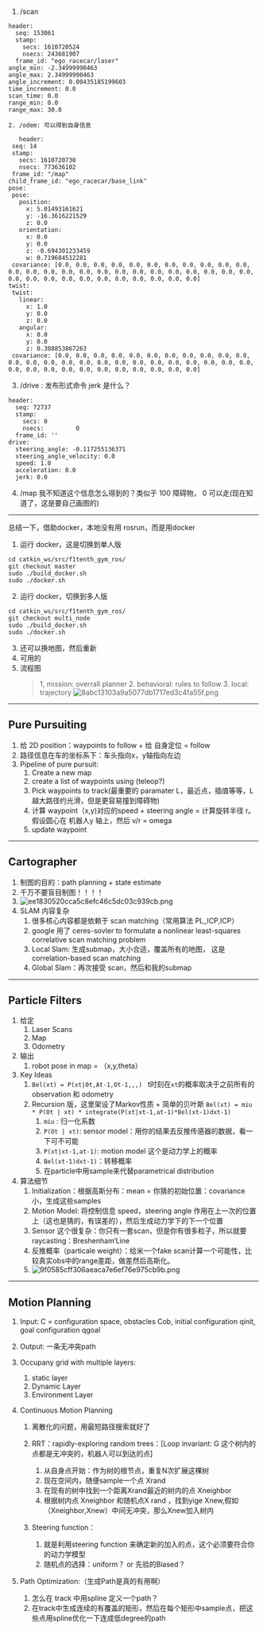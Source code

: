1. /scan
```
header: 
  seq: 153061
  stamp: 
    secs: 1610720524
    nsecs: 243681907
  frame_id: "ego_racecar/laser"
angle_min: -2.34999990463
angle_max: 2.34999990463
angle_increment: 0.00435185199603
time_increment: 0.0
scan_time: 0.0
range_min: 0.0
range_max: 30.0
```
    2. /odem: 可以得到自身信息
 ```
    header: 
  seq: 14
  stamp: 
    secs: 1610720730
    nsecs: 773636102
  frame_id: "/map"
child_frame_id: "ego_racecar/base_link"
pose: 
  pose: 
    position: 
      x: 5.01493161621
      y: -16.3616221529
      z: 0.0
    orientation: 
      x: 0.0
      y: 0.0
      z: -0.694301233459
      w: 0.719684512281
  covariance: [0.0, 0.0, 0.0, 0.0, 0.0, 0.0, 0.0, 0.0, 0.0, 0.0, 0.0, 0.0, 0.0, 0.0, 0.0, 0.0, 0.0, 0.0, 0.0, 0.0, 0.0, 0.0, 0.0, 0.0, 0.0, 0.0, 0.0, 0.0, 0.0, 0.0, 0.0, 0.0, 0.0, 0.0, 0.0, 0.0]
twist: 
  twist: 
    linear: 
      x: 1.0
      y: 0.0
      z: 0.0
    angular: 
      x: 0.0
      y: 0.0
      z: 0.308853867263
  covariance: [0.0, 0.0, 0.0, 0.0, 0.0, 0.0, 0.0, 0.0, 0.0, 0.0, 0.0, 0.0, 0.0, 0.0, 0.0, 0.0, 0.0, 0.0, 0.0, 0.0, 0.0, 0.0, 0.0, 0.0, 0.0, 0.0, 0.0, 0.0, 0.0, 0.0, 0.0, 0.0, 0.0, 0.0, 0.0, 0.0]
```

3. /drive : 发布形式命令
jerk 是什么？
```
header: 
  seq: 72737
  stamp: 
    secs: 0
    nsecs:         0
  frame_id: ''
drive: 
  steering_angle: -0.117255136371
  steering_angle_velocity: 0.0
  speed: 1.0
  acceleration: 0.0
  jerk: 0.0
```

4. /map 我不知道这个信息怎么得到的？类似于 100 障碍物， 0 可以走(现在知道了，这是要自己画图的)



*****
总结一下，借助docker，本地没有用 rosrun，而是用docker

1. 运行 docker，这是切换到单人版
```
cd catkin_ws/src/f1tenth_gym_ros/
git checkout master
sudo ./build_docker.sh
sudo ./docker.sh
```
2. 运行 docker，切换到多人版
```
cd catkin_ws/src/f1tenth_gym_ros/
git checkout multi_node
sudo ./build_docker.sh
sudo ./docker.sh
```
3. 还可以换地图，然后重新
4. 可用的
5. 流程图
    > 1, mission: overrall planner
    > 2. behavioral: rules to follow
    > 3. local: trajectory
![8abc13103a9a5077db1717ed3c4fa55f.png](evernotecid://A8D08A9F-E482-48E3-9266-362848C7C03A/appyinxiangcom/18722204/ENResource/p268)

******
## Pure Pursuiting
1. 给 2D position：waypoints to follow + 给 自身定位 = follow
2. 路径信息在车的坐标系下：车头指向x，y轴指向左边
3. Pipeline of pure pursuit:
    1. Create a new map
    2. create a list of waypoints using (teleop?)
    3. Pick waypoints to track(最重要的 paramater L，最近点，插值等等，L 越大路径约光滑，但是更容易撞到障碍物)
    4. 计算 waypoint（x,y)对应的speed + steering angle = 计算旋转半径 r。假设圆心在 机器人y 轴上，然后 v/r = omega
    5. update waypoint

******
## Cartographer
1. 制图的目的：path planning + state estimate
2. 千万不要盲目制图！！！！
3. ![ee1830520cca5c8efc46c5dc03c939cb.png](evernotecid://A8D08A9F-E482-48E3-9266-362848C7C03A/appyinxiangcom/18722204/ENResource/p271)
4. SLAM 内容复杂
    1. 很多核心内容都是依赖于 scan matching（常用算法 PL_ICP,ICP）
    2. google 用了 ceres-sovler to formulate a nonlinear least-squares correlative scan matching problem
    3. Local Slam: 生成submap，大小合适，覆盖所有的地图， 这是 correlation-based scan matching
    4. Global Slam：再次接受 scan，然后和我的submap
******
## Particle Filters

1. 给定 
    1. Laser Scans
    2. Map
    3. Odometry
2. 输出
    1. robot pose in map = （x,y,theta）
3. Key Ideas
    1. `Bel(xt) = P(xt|0t,At-1,Ot-1,,,) ` t时刻在`xt`的概率取决于之前所有的 observation 和 odometry
    2. Recursion 版，这里架设了Markov性质 + 简单的贝叶斯 `Bel(xt) = miu * P(Ot | xt) * integrate(P(xt|xt-1,at-1)*Bel(xt-1)dxt-1)`
        1. `miu` : 归一化系数
        2. `P(Ot | xt)`: sensor model：用你的结果去反推传感器的数据，看一下可不可能
        3. `P(xt|xt-1,at-1)`: motion model 这个是动力学上的概率
        4. `Bel(xt-1)dxt-1)`：转移概率
        5. 在particle中用sample来代替parametrical distribution
4. 算法细节
    1. Initialization：根据高斯分布：mean = 你猜的初始位置：covariance 小，生成这些samples
    2. Motion Model: 将控制信息 speed，steering angle 作用在上一次的位置上（这也是猜的，有误差的），然后生成动力学下的下一个位置
    3. Sensor 这个很复杂：你只有一套scan，但是你有很多粒子，所以就要raycasting：Breshenham‘Line
    4. 反推概率（particale weight）：给米一个fake scan计算一个可能性，比较真实obs中的range差距，做差然后高斯化。
    5. ![9f0585cff306aeaca7e6ef76e975cb9b.png](evernotecid://A8D08A9F-E482-48E3-9266-362848C7C03A/appyinxiangcom/18722204/ENResource/p269)
    
*******
## Motion Planning
1. Input: C = configuration space, obstacles Cob, initial configuration qinit, goal configuration qgoal
2. Output: 一条无冲突path
3. Occupany grid with multiple layers: 
    1. static layer 
    2. Dynamic Layer
    3. Environment Layer

4. Continuous Motion Planning
    1. 离散化的问题，用最短路径搜索就好了
    2. RRT：rapidly-exploring random trees：[Loop invariant: G 这个树内的点都是无冲突的，机器人可以到达的点]
        1. 从自身点开始：作为树的根节点，重复N次扩展这棵树
        2. 现在空间内，随便sample一个点 Xrand
        3. 在现有的树中找到一个距离Xrand最近的树内的点 Xneighbor
        4. 根据树内点 Xneighbor 和随机点X rand ，找到yige Xnew,假如 （Xneighbor,Xnew）中间无冲突，那么Xnew加入树内
    
    3. Steering function：
        1. 就是利用steering function 来确定新的加入的点，这个必须要符合你的动力学模型
        2. 随机点的选择：uniform？ or 先验的Biased？


5. Path Optimization:（生成Path是真的有用啊）
    1. 怎么在 track 中用spline 定义一个path？
    2. 在track中生成连续的有覆盖的矩形，然后在每个矩形中sample点，把这些点用spline优化一下连成低degree的path